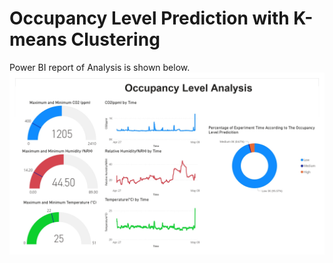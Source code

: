 # Occupancy Level Prediction with K-means Clustering

Power BI report of Analysis is shown below.
![power_bi](https://github.com/SananSuleymanov/Occupancy_Analysis_Kmeans/blob/e8fdeecc997d8d574f93d8d67218ed6a89a5c1df/Occupancy_Vis.jpg)

